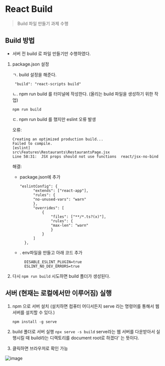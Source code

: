 # React Build

> Build 파일 만들기 과제 수행

## Build 방법

- 서버 전 build 로 파일 만들기만 수행하였다.

1.  package.json 설정

    ㄱ. build 설정을 해준다.

    ```
     "build": "react-scripts build"
    ```

    ㄴ. npm run build 를 터미널에 작성한다. (올리는 build 파일을 생성하기 위한 작업)

    `npm run build`

    ㄷ. npm run build 를 했지만 eslint 오류 발생

    오류:

    ```
    Creating an optimized production build...
    Failed to compile.
    [eslint]
    src\Features\Restaurants\RestaurantsPage.jsx
    Line 58:31:  JSX props should not use functions  react/jsx-no-bind
    ```

    해결:

    - package.json에 추가

      ```
      "eslintConfig": {
            "extends": ["react-app"],
            "rules": {
            "no-unused-vars": "warn"
            },
            "overrides": [
                {
                    "files": ["**/*.ts?(x)"],
                    "rules": {
                    "max-len": "warn"
                    }
                }
            ]
        },
      ```

    * . env파일을 만들고 아래 코드 추가
      ```
        DISABLE_ESLINT_PLUGIN=true
        ESLINT_NO_DEV_ERRORS=true
      ```

2.  다시 `npm run build` 시도하면 build 폴더가 생성된다.

## 서버 (현재는 로컬에서만 이루어짐) 실행

1. npm 으로 서버 설치
   (설치하면 컴퓨터 어디서든지 serve 라는 명령어를 통해서 웹 서버를 설치할 수 있다.)

   `npm install -g serve`

2. build 폴더로 서버 실행
   `npx serve -s build`
   serve라는 웹 서버를 다운받아서 실행시킬 때 build라는 디렉토리를 document root로 하겠다' 는 뜻이다.

3. 클릭하면 브라우저로 확인 가능

![image](https://user-images.githubusercontent.com/108104436/215922401-f4ad2149-ba6f-4dfc-a793-45e9e59bf043.png)
